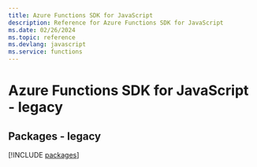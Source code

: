 ```yaml
---
title: Azure Functions SDK for JavaScript
description: Reference for Azure Functions SDK for JavaScript
ms.date: 02/26/2024
ms.topic: reference
ms.devlang: javascript
ms.service: functions
---
```

# Azure Functions SDK for JavaScript - legacy
## Packages - legacy
[!INCLUDE [packages](functions-index.md)]